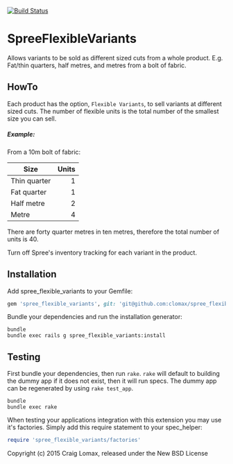 [![Build Status](https://travis-ci.org/clomax/spree_flexible_variants.svg?branch=2-3-stable)](https://travis-ci.org/clomax/spree_flexible_variants)

SpreeFlexibleVariants
=====================

Allows variants to be sold as different sized cuts from a whole product. E.g.
Fat/thin quarters, half metres, and metres from a bolt of fabric.

HowTo
-----

Each product has the option, `Flexible Variants`, to sell variants at different
sized cuts. The number of flexible units is the total number of the smallest
size you can sell.

##### Example:

From a 10m bolt of fabric:

| Size | Units |
|------|-------:|
|Thin quarter | 1 |
|Fat quarter | 1 |
|Half metre | 2 |
|Metre | 4 |

There are forty quarter metres in ten metres, therefore the total number of units is 40.

Turn off Spree's inventory tracking for each variant in the product.

Installation
------------

Add spree_flexible_variants to your Gemfile:

```ruby
gem 'spree_flexible_variants', git: 'git@github.com:clomax/spree_flexible_variants.git'
```

Bundle your dependencies and run the installation generator:

```shell
bundle
bundle exec rails g spree_flexible_variants:install
```

Testing
-------

First bundle your dependencies, then run `rake`. `rake` will default to building the dummy app if it does not exist, then it will run specs. The dummy app can be regenerated by using `rake test_app`.

```shell
bundle
bundle exec rake
```

When testing your applications integration with this extension you may use it's factories.
Simply add this require statement to your spec_helper:

```ruby
require 'spree_flexible_variants/factories'
```

Copyright (c) 2015 Craig Lomax, released under the New BSD License
